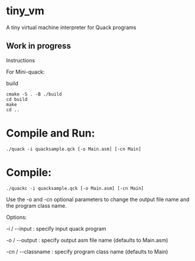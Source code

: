 # tiny_vm
A tiny virtual machine interpreter for Quack programs

## Work in progress

Instructions


For Mini-quack:

build 
```
cmake -S . -B ./build
cd build
make
cd ..
```

# Compile and Run:
```
./quack -i quacksample.qck [-o Main.asm] [-cn Main]
```
# Compile:

```
./quackc -i quacksample.qck [-o Main.asm] [-cn Main]
```

Use the -o and -cn optional parameters to change the output file name and the program class name.

Options:

-i / --input : specify input quack program

-o / --output : specify output asm file name (defaults to Main.asm)

-cn / --classname : specify program class name (defaults to Main)
